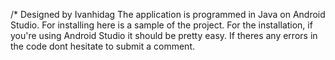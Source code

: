 /* Designed by Ivanhidag
The application is programmed in Java on Android Studio. For installing here is a sample of the project.
For the installation, if you're using Android Studio it should be pretty easy.
If theres any errors in the code dont hesitate to submit a comment.
